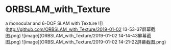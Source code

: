 # ORBSLAM_with_Texture
a monocular and 6-DOF SLAM with Texture
![](http://github.com/ORBSLAM_with_Texture/2019-01-02 13-53-37屏幕截图.png)
![image](ORBSLAM_with_Texture/2019-01-02 14-14-43屏幕截图.png)
![image](ORBSLAM_with_Texture/2019-01-02 14-21-22屏幕截图.png)

